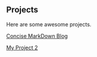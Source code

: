 ## Projects

Here are some awesome projects.


[Concise MarkDown Blog](/?page=Projects/Concise_MarkDown_Blog.md)

[My Project 2](/?page=Projects/project2)